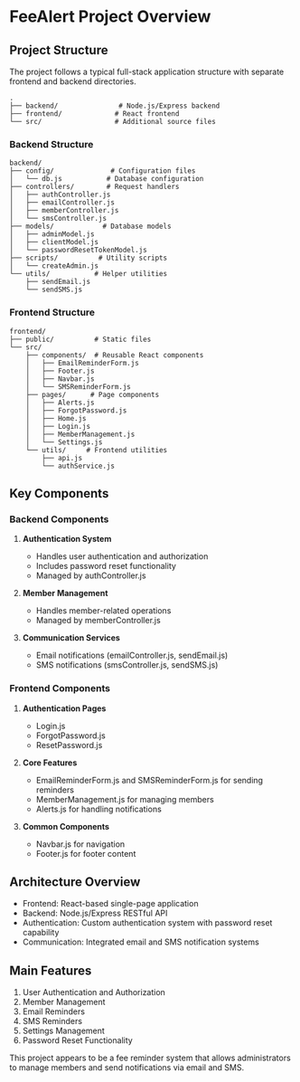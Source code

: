 # FeeAlert Project Overview

## Project Structure
The project follows a typical full-stack application structure with separate frontend and backend directories.

```
.
├── backend/               # Node.js/Express backend
├── frontend/             # React frontend
└── src/                  # Additional source files
```

### Backend Structure
```
backend/
├── config/              # Configuration files
│   └── db.js           # Database configuration
├── controllers/        # Request handlers
│   ├── authController.js
│   ├── emailController.js
│   ├── memberController.js
│   └── smsController.js
├── models/            # Database models
│   ├── adminModel.js
│   ├── clientModel.js
│   └── passwordResetTokenModel.js
├── scripts/          # Utility scripts
│   └── createAdmin.js
└── utils/           # Helper utilities
    ├── sendEmail.js
    └── sendSMS.js
```

### Frontend Structure
```
frontend/
├── public/          # Static files
└── src/
    ├── components/  # Reusable React components
    │   ├── EmailReminderForm.js
    │   ├── Footer.js
    │   ├── Navbar.js
    │   └── SMSReminderForm.js
    ├── pages/      # Page components
    │   ├── Alerts.js
    │   ├── ForgotPassword.js
    │   ├── Home.js
    │   ├── Login.js
    │   ├── MemberManagement.js
    │   └── Settings.js
    └── utils/     # Frontend utilities
        ├── api.js
        └── authService.js
```

## Key Components

### Backend Components
1. **Authentication System**
   - Handles user authentication and authorization
   - Includes password reset functionality
   - Managed by authController.js

2. **Member Management**
   - Handles member-related operations
   - Managed by memberController.js

3. **Communication Services**
   - Email notifications (emailController.js, sendEmail.js)
   - SMS notifications (smsController.js, sendSMS.js)

### Frontend Components
1. **Authentication Pages**
   - Login.js
   - ForgotPassword.js
   - ResetPassword.js

2. **Core Features**
   - EmailReminderForm.js and SMSReminderForm.js for sending reminders
   - MemberManagement.js for managing members
   - Alerts.js for handling notifications

3. **Common Components**
   - Navbar.js for navigation
   - Footer.js for footer content

## Architecture Overview
- Frontend: React-based single-page application
- Backend: Node.js/Express RESTful API
- Authentication: Custom authentication system with password reset capability
- Communication: Integrated email and SMS notification systems

## Main Features
1. User Authentication and Authorization
2. Member Management
3. Email Reminders
4. SMS Reminders
5. Settings Management
6. Password Reset Functionality

This project appears to be a fee reminder system that allows administrators to manage members and send notifications via email and SMS.